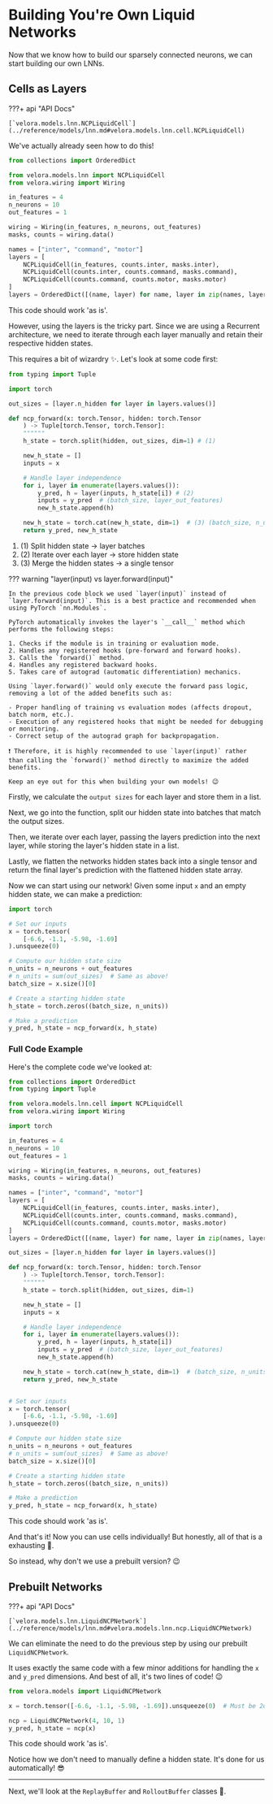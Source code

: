 # Building You're Own Liquid Networks

Now that we know how to build our sparsely connected neurons, we can start building our own LNNs.

## Cells as Layers

???+ api "API Docs"

    [`velora.models.lnn.NCPLiquidCell`](../reference/models/lnn.md#velora.models.lnn.cell.NCPLiquidCell)

We've actually already seen how to do this!

```python
from collections import OrderedDict

from velora.models.lnn import NCPLiquidCell
from velora.wiring import Wiring

in_features = 4
n_neurons = 10
out_features = 1

wiring = Wiring(in_features, n_neurons, out_features)
masks, counts = wiring.data()

names = ["inter", "command", "motor"]
layers = [
    NCPLiquidCell(in_features, counts.inter, masks.inter),
    NCPLiquidCell(counts.inter, counts.command, masks.command),
    NCPLiquidCell(counts.command, counts.motor, masks.motor)
]
layers = OrderedDict([(name, layer) for name, layer in zip(names, layers)])
```

This code should work 'as is'.

However, using the layers is the tricky part. Since we are using a Recurrent architecture, we need to iterate through each layer manually and retain their respective hidden states.

This requires a bit of wizardry ✨. Let's look at some code first:

```python hl_lines="5 10 17-18 21"
from typing import Tuple

import torch

out_sizes = [layer.n_hidden for layer in layers.values()]

def ncp_forward(x: torch.Tensor, hidden: torch.Tensor
    ) -> Tuple[torch.Tensor, torch.Tensor]:
    """"""
    h_state = torch.split(hidden, out_sizes, dim=1) # (1)

    new_h_state = []
    inputs = x

    # Handle layer independence
    for i, layer in enumerate(layers.values()):
        y_pred, h = layer(inputs, h_state[i]) # (2)
        inputs = y_pred  # (batch_size, layer_out_features)
        new_h_state.append(h)

    new_h_state = torch.cat(new_h_state, dim=1)  # (3) (batch_size, n_units)
    return y_pred, new_h_state
```

1. (1) Split hidden state -> layer batches
2. (2) Iterate over each layer -> store hidden state
3. (3) Merge the hidden states -> a single tensor

??? warning "layer(input) vs layer.forward(input)"

    In the previous code block we used `layer(input)` instead of `layer.forward(input)`. This is a best practice and recommended when using PyTorch `nn.Modules`. 

    PyTorch automatically invokes the layer's `__call__` method which performs the following steps:

    1. Checks if the module is in training or evaluation mode.
    2. Handles any registered hooks (pre-forward and forward hooks).
    3. Calls the `forward()` method.
    4. Handles any registered backward hooks.
    5. Takes care of autograd (automatic differentiation) mechanics.

    Using `layer.forward()` would only execute the forward pass logic, removing a lot of the added benefits such as:

    - Proper handling of training vs evaluation modes (affects dropout, batch norm, etc.).
    - Execution of any registered hooks that might be needed for debugging or monitoring.
    - Correct setup of the autograd graph for backpropagation.

    ❗ Therefore, it is highly recommended to use `layer(input)` rather than calling the `forward()` method directly to maximize the added benefits. 
    
    Keep an eye out for this when building your own models! 😉

Firstly, we calculate the `output sizes` for each layer and store them in a list.

Next, we go into the function, split our hidden state into batches that match the output sizes.

Then, we iterate over each layer, passing the layers prediction into the next layer, while storing the layer's hidden state in a list.

Lastly, we flatten the networks hidden states back into a single tensor and return the final layer's prediction with the flattened hidden state array.

Now we can start using our network! Given some input `x` and an empty hidden state, we can make a prediction:

```python
import torch

# Set our inputs
x = torch.tensor(
    [-6.6, -1.1, -5.98, -1.69]
).unsqueeze(0)

# Compute our hidden state size
n_units = n_neurons + out_features
# n_units = sum(out_sizes)  # Same as above!
batch_size = x.size()[0]

# Create a starting hidden state
h_state = torch.zeros((batch_size, n_units))

# Make a prediction
y_pred, h_state = ncp_forward(x, h_state)
```

### Full Code Example

Here's the complete code we've looked at:

```python
from collections import OrderedDict
from typing import Tuple

from velora.models.lnn.cell import NCPLiquidCell
from velora.wiring import Wiring

import torch

in_features = 4
n_neurons = 10
out_features = 1

wiring = Wiring(in_features, n_neurons, out_features)
masks, counts = wiring.data()

names = ["inter", "command", "motor"]
layers = [
    NCPLiquidCell(in_features, counts.inter, masks.inter),
    NCPLiquidCell(counts.inter, counts.command, masks.command),
    NCPLiquidCell(counts.command, counts.motor, masks.motor)
]
layers = OrderedDict([(name, layer) for name, layer in zip(names, layers)])

out_sizes = [layer.n_hidden for layer in layers.values()]

def ncp_forward(x: torch.Tensor, hidden: torch.Tensor
    ) -> Tuple[torch.Tensor, torch.Tensor]:
    """"""
    h_state = torch.split(hidden, out_sizes, dim=1)

    new_h_state = []
    inputs = x

    # Handle layer independence
    for i, layer in enumerate(layers.values()):
        y_pred, h = layer(inputs, h_state[i])
        inputs = y_pred  # (batch_size, layer_out_features)
        new_h_state.append(h)

    new_h_state = torch.cat(new_h_state, dim=1)  # (batch_size, n_units)
    return y_pred, new_h_state


# Set our inputs
x = torch.tensor(
    [-6.6, -1.1, -5.98, -1.69]
).unsqueeze(0)

# Compute our hidden state size
n_units = n_neurons + out_features
# n_units = sum(out_sizes)  # Same as above!
batch_size = x.size()[0]

# Create a starting hidden state
h_state = torch.zeros((batch_size, n_units))

# Make a prediction
y_pred, h_state = ncp_forward(x, h_state)
```

This code should work 'as is'.

And that's it! Now you can use cells individually! But honestly, all of that is a exhausting 🥱.

So instead, why don't we use a prebuilt version? 😉

## Prebuilt Networks

???+ api "API Docs"

    [`velora.models.lnn.LiquidNCPNetwork`](../reference/models/lnn.md#velora.models.lnn.ncp.LiquidNCPNetwork)

We can eliminate the need to do the previous step by using our prebuilt `LiquidNCPNetwork`.

It uses exactly the same code with a few minor additions for handling the `x` and `y_pred` dimensions. And best of all, it's two lines of code! 😉

```python
from velora.models import LiquidNCPNetwork

x = torch.tensor([-6.6, -1.1, -5.98, -1.69]).unsqueeze(0)  # Must be 2d

ncp = LiquidNCPNetwork(4, 10, 1)
y_pred, h_state = ncp(x)
```

This code should work 'as is'.

Notice how we don't need to manually define a hidden state. It's done for us automatically! 😎

---

Next, we'll look at the `ReplayBuffer` and `RolloutBuffer` classes 🤩.
